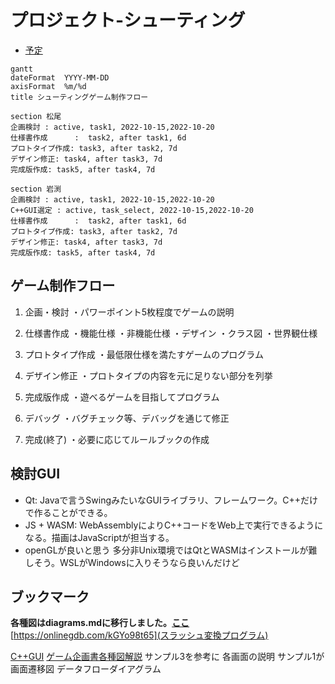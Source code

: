 # プロジェクト-シューティング

- [予定](#予定)
```mermaid
gantt
dateFormat  YYYY-MM-DD
axisFormat  %m/%d
title シューティングゲーム制作フロー

section 松尾
企画検討 : active, task1, 2022-10-15,2022-10-20
仕様書作成      :  task2, after task1, 6d
プロトタイプ作成: task3, after task2, 7d
デザイン修正: task4, after task3, 7d
完成版作成: task5, after task4, 7d

section 岩渕
企画検討 : active, task1, 2022-10-15,2022-10-20
C++GUI選定 : active, task_select, 2022-10-15,2022-10-20
仕様書作成      :  task2, after task1, 6d
プロトタイプ作成: task3, after task2, 7d 
デザイン修正: task4, after task3, 7d
完成版作成: task5, after task4, 7d
```
## ゲーム制作フロー
1. 企画・検討
・パワーポイント5枚程度でゲームの説明

2. 仕様書作成
・機能仕様
・非機能仕様
・デザイン
・クラス図
・世界観仕様

3. プロトタイプ作成
・最低限仕様を満たすゲームのプログラム

4. デザイン修正
・プロトタイプの内容を元に足りない部分を列挙

5. 完成版作成
・遊べるゲームを目指してプログラム

6. デバッグ
・バグチェック等、デバッグを通じて修正

7. 完成(終了)
・必要に応じてルールブックの作成

## 検討GUI
* Qt: Javaで言うSwingみたいなGUIライブラリ、フレームワーク。C++だけで作ることができる。
* JS + WASM: WebAssemblyによりC++コードをWeb上で実行できるようになる。描画はJavaScriptが担当する。
* openGLが良いと思う
多分非Unix環境ではQtとWASMはインストールが難しそう。WSLがWindowsに入りそうなら良いんだけど

## ブックマーク
**各種図はdiagrams.mdに移行しました。[ここ](/diagrams.md)**
[https://onlinegdb.com/kGYo98t65](スラッシュ変換プログラム)

[C++GUI](https://teratail.com/questions/165307)
[ゲーム企画書各種図解説](https://note.com/ukyousan/n/neea2e631702b#uD9c6)
サンプル3を参考に 各画面の説明
サンプル1が画面遷移図
データフローダイアグラム
